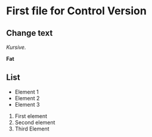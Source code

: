 # First file for Control Version

## Change text

*Kursive.*

**Fat** 

## List

* Element 1
* Element 2
* Element 3

1. First element
2. Second element
3. Third Element
